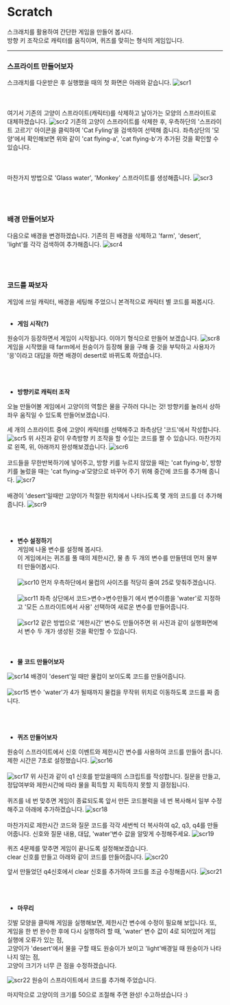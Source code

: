# Scratch

스크래치를 활용하여 간단한 게임을 만들어 봅시다.  
방향 키 조작으로 캐릭터를 움직이며, 퀴즈를 맞히는 형식의 게임입니다.  
****
### 스프라이트 만들어보자
스크래치를 다운받은 후 실행했을 때의 첫 화면은 아래와 같습니다.
![scr1](./images/1.png)
<br><br/>
<br><br/>
여기서 기존의 고양이 스프라이트(캐릭터)를 삭제하고 날아가는 모양의 스프라이트로 대체하겠습니다.
![scr2](./images/2.png)
기존의 고양이 스프라이트를 삭제한 후, 우측하단의 '스프라이트 고르기' 아이콘을 클릭하여 'Cat Fyling'을 검색하여 선택해 줍니다. 좌측상단의 '모양'에서 확인해보면 위와 같이 'cat flying-a', 'cat flying-b'가 추가된 것을 확인할 수 있습니다.
<br><br/>
<br><br/>
마찬가지 방법으로 'Glass water', 'Monkey' 스프라이트를 생성해줍니다.
![scr3](./images/3.png)
<br><br/>
<br><br/>
### 배경 만들어보자

다음으로 배경을 변경하겠습니다. 기존의 흰 배경을 삭제하고 'farm', 'desert', 'light'를 각각 검색하여 추가해줍니다.
![scr4](./images/4.png)
<br><br/>
<br><br/>
### 코드를 짜보자

게임에 쓰일 캐릭터, 배경을 세팅해 주었으니 본격적으로 캐릭터 별 코드를 짜봅시다.
<br><br/>
* **게임 시작(?)**

원숭이가 등장하면서 게임이 시작됩니다. 이야기 형식으로 만들어 보겠습니다.
![scr8](./images/8.png)
게임을 시작했을 때 farm에서 원숭이가 등장해 물을 구해 줄 것을 부탁하고 사용자가 '응'이라고 대답을 하면 배경이 desert로 바뀌도록 하였습니다.
<br><br/>
<br><br/>
* **방향키로 캐릭터 조작**  

오늘 만들어볼 게임에서 고양이의 역할은 물을 구하러 다니는 것! 방향키를 눌러서 상하좌우 움직일 수 있도록 만들어보겠습니다.

세 개의 스프라이트 중에 고양이 캐릭터를 선택해주고 좌측상단 '코드'에서 작성합니다.
![scr5](./images/5.png)
위 사진과 같이 우측방향 키 조작을 할 수있는 코드를 짤 수 있습니다. 마찬가지로 왼쪽, 위, 아래까지 완성해보겠습니다.
![scr6](./images/6.png)
<br><br/>
코드들을 무한반복하기에 넣어주고, 방향 키를 누르지 않았을 때는 'cat flying-b', 방향 키를 눌렀을 때는 'cat flying-a'모양으로 바꾸어 주기 위해 중간에 코드를 추가해 줍니다.
![scr7](./images/7.png)
<br><br/>
배경이 'desert'일때만 고양이가 적절한 위치에서 나타나도록 몇 개의 코드를 더 추가해줍니다.
![scr9](./images/9.png)
<br><br/>
<br><br/>
* **변수 설정하기**  
게임에 나올 변수를 설정해 봅시다.  
이 게임에서는 퀴즈를 풀 때의 제한시간, 물 총 두 개의 변수를 만들텐데 먼저 물부터 만들어봅시다.
<br><br/>
![scr10](./images/10.png)
먼저 우측하단에서 물컵의 사이즈를 적당히 줄여 25로 맞춰주겠습니다.
<br><br/>
![scr11](./images/11.png)
좌측 상단에서 코드>변수>변수만들기 에서 변수이름을 'water'로 지정하고 '모든 스프라이트에서 사용' 선택하여 새로운 변수를 만들어줍니다.
<br><br/>
![scr12](./images/12.png)
같은 방법으로 '제한시간' 변수도 만들어주면 위 사진과 같이 실행화면에서 변수 두 개가 생성된 것을 확인할 수 있습니다.
<br><br/>
<br><br/>
* **물 코드 만들어보자**  

![scr14](./images/14.png)
배경이 'desert'일 때만 물컵이 보이도록 코드를 만들어줍니다.
<br><br/>
![scr15](./images/15.png)
변수 'water'가 4가 될때까지 물컵을 무작위 위치로 이동하도록 코드를 짜 줍니다.
<br><br/>
<br><br/>
* **퀴즈 만들어보자**  

원숭이 스프라이트에서 신호 이벤트와 제한시간 변수를 사용하여 코드를 만들어 줍니다.  제한 시간은 7초로 설정했습니다.
![scr16](./images/16.png)
<br><br/>
![scr17](./images/17.png)
위 사진과 같이 q1 신호를 받았을때의 스크립트를 작성합니다. 질문을 만들고, 정답여부와 제한시간에 따라 물을 획득할 지 획득하지 못할 지 결정됩니다.
<br><br/>
퀴즈를 네 번 맞추면 게임이 종료되도록 앞서 만든 코드블럭을 네 번 복사해서 일부 수정해주고 아래에 추가하겠습니다.
![scr18](./images/18.png)
<br><br/>
마찬가지로 제한시간 코드와 질문 코드를 각각 세번씩 더 복사하여 q2, q3, q4를 만들어줍니다. 신호와 질문 내용, 대답, 'water'변수 값을 알맞게 수정해주세요.
![scr19](./images/19.png)

퀴즈 4문제를 맞추면 게임이 끝나도록 설정해보겠습니다.  
clear 신호를 만들고 아래와 같이 코드를 만들어줍니다.
![scr20](./images/20.png)

앞서 만들었던 q4신호에서 clear 신호를 추가하여 코드를 조금 수정해줍시다.
![scr21](./images/21.png)
<br><br/>
<br><br/>
* **마무리**  
 
깃발 모양을 클릭해 게임을 실행해보면, 제한시간 변수에 수정이 필요해 보입니다.
또, 게임을 한 번 완수한 후에 다시 실행하려 할 때, 'water' 변수 값이 4로 되어있어 게임 실행에 오류가 있는 점,  
고양이가 'desert'에서 물을 구할 때도 원숭이가 보이고 'light'배경일 때 원숭이가 나타나지 않는 점,  
고양이 크기가 너무 큰 점을 수정하겠습니다.

![scr22](./images/22.png)
원숭이 스프라이트에서 코드를 추가해 주었습니다.

마지막으로 고양이의 크기를 50으로 조절해 주면 완성! 수고하셨습니다 :)
